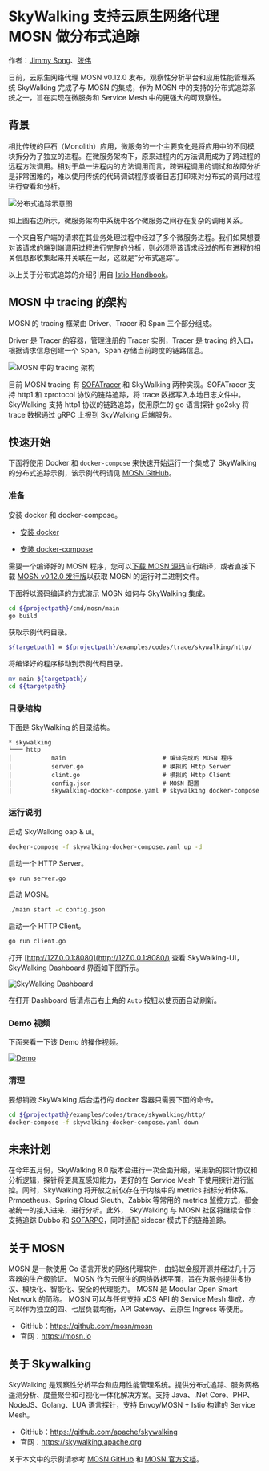 # SkyWalking 支持云原生网络代理 MOSN 做分布式追踪

作者：[Jimmy Song](https://jimmysong.io)、[张伟](https://github.com/arugal)

日前，云原生网络代理 MOSN v0.12.0 发布，观察性分析平台和应用性能管理系统 SkyWalking 完成了与 MOSN 的集成，作为 MOSN 中的支持的分布式追踪系统之一，旨在实现在微服务和 Service Mesh 中的更强大的可观察性。

## 背景

相比传统的巨石（Monolith）应用，微服务的一个主要变化是将应用中的不同模块拆分为了独立的进程。在微服务架构下，原来进程内的方法调用成为了跨进程的远程方法调用。相对于单一进程内的方法调用而言，跨进程调用的调试和故障分析是非常困难的，难以使用传统的代码调试程序或者日志打印来对分布式的调用过程进行查看和分析。

![分布式追踪示意图](https://tva1.sinaimg.cn/large/007S8ZIlly1ge3oukfgezj30pj0d5t9l.jpg)

如上图右边所示，微服务架构中系统中各个微服务之间存在复杂的调用关系。

一个来自客户端的请求在其业务处理过程中经过了多个微服务进程。我们如果想要对该请求的端到端调用过程进行完整的分析，则必须将该请求经过的所有进程的相关信息都收集起来并关联在一起，这就是“分布式追踪”。

以上关于分布式追踪的介绍引用自 [Istio Handbook](https://www.servicemesher.com/istio-handbook/practice/distributed-tracing.html)。

## MOSN 中 tracing 的架构

MOSN 的 tracing 框架由 Driver、Tracer 和 Span 三个部分组成。

Driver 是 Tracer 的容器，管理注册的 Tracer 实例，Tracer 是 tracing 的入口，根据请求信息创建一个 Span，Span 存储当前跨度的链路信息。

![MOSN 中的 tracing 架构](https://tva1.sinaimg.cn/large/007S8ZIlly1ge3ouldo7ej316u0gdq44.jpg)

目前 MOSN tracing 有 [SOFATracer](http://github.com/sofastack/sofa-tracer) 和 SkyWalking 两种实现。SOFATracer 支持 http1 和 xprotocol 协议的链路追踪，将 trace 数据写入本地日志文件中。SkyWalking 支持 http1 协议的链路追踪，使用原生的 go 语言探针 go2sky 将 trace 数据通过 gRPC 上报到 SkyWalking 后端服务。

## 快速开始

下面将使用 Docker 和 `docker-compose` 来快速开始运行一个集成了 SkyWalking 的分布式追踪示例，该示例代码请见 [MOSN GitHub](https://github.com/mosn/mosn/tree/master/examples/codes/trace/skywalking/http)。

### 准备

安装 docker 和 docker-compose。

- [安装 docker](https://docs.docker.com/install/)

- [安装 docker-compose](https://docs.docker.com/compose/install/)

需要一个编译好的 MOSN 程序，您可以[下载 MOSN 源码](https://github.com/mosn/mosn)自行编译，或者直接下载 [MOSN v0.12.0 发行版](https://github.com/mosn/mosn/releases/tag/v0.12.0)以获取 MOSN 的运行时二进制文件。

下面将以源码编译的方式演示 MOSN 如何与 SkyWalking 集成。

```bash
cd ${projectpath}/cmd/mosn/main
go build
```

获取示例代码目录。

```bash
${targetpath} = ${projectpath}/examples/codes/trace/skywalking/http/
```

将编译好的程序移动到示例代码目录。

```bash
mv main ${targetpath}/
cd ${targetpath}
```

### 目录结构

下面是 SkyWalking 的目录结构。

```
* skywalking
└─── http
│           main                           # 编译完成的 MOSN 程序
|           server.go                      # 模拟的 Http Server
|           clint.go                       # 模拟的 Http Client
|           config.json                    # MOSN 配置
|           skywalking-docker-compose.yaml # skywalking docker-compose
```

### 运行说明

启动 SkyWalking oap & ui。

```bash
docker-compose -f skywalking-docker-compose.yaml up -d
```

启动一个 HTTP Server。

```bash
go run server.go
```

启动 MOSN。

```bash
./main start -c config.json
```

启动一个 HTTP Client。

```bash
go run client.go
```

打开 [http://127.0.0.1:8080](http://127.0.0.1:8080/) 查看 SkyWalking-UI，SkyWalking Dashboard 界面如下图所示。

![SkyWalking Dashboard](https://tva1.sinaimg.cn/large/007S8ZIlly1ge99xmtrz9j31hc0r2mxz.jpg)

在打开 Dashboard 后请点击右上角的 `Auto` 按钮以使页面自动刷新。

### Demo 视频

下面来看一下该 Demo 的操作视频。

[![Demo](https://tva1.sinaimg.cn/large/007S8ZIlly1ge3oul0bf7j31bs0qoae2.jpg)](https://www.bilibili.com/video/BV17i4y1t7mZ/)

### 清理

要想销毁 SkyWalking 后台运行的 docker 容器只需要下面的命令。

```bash
cd ${projectpath}/examples/codes/trace/skywalking/http/
docker-compose -f skywalking-docker-compose.yaml down
```

## 未来计划

在今年五月份，SkyWalking  8.0 版本会进行一次全面升级，采用新的探针协议和分析逻辑，探针将更具互感知能力，更好的在 Service Mesh 下使用探针进行监控。同时，SkyWalking 将开放之前仅存在于内核中的 metrics 指标分析体系。Prmoetheus、Spring Cloud Sleuth、Zabbix 等常用的 metrics 监控方式，都会被统一的接入进来，进行分析。此外， SkyWalking 与 MOSN 社区将继续合作：支持追踪 Dubbo 和 [SOFARPC](https://github.com/sofastack/sofa-rpc)，同时适配 sidecar 模式下的链路追踪。

## 关于 MOSN

MOSN 是一款使用 Go 语言开发的网络代理软件，由蚂蚁金服开源并经过几十万容器的生产级验证。 MOSN 作为云原生的网络数据平面，旨在为服务提供多协议、模块化、智能化、安全的代理能力。 MOSN 是 Modular Open Smart Network 的简称。 MOSN 可以与任何支持 xDS API 的 Service Mesh 集成，亦可以作为独立的四、七层负载均衡，API Gateway、云原生 Ingress 等使用。

- GitHub：<https://github.com/mosn/mosn>
- 官网：<https://mosn.io>

## 关于 Skywalking

SkyWalking 是观察性分析平台和应用性能管理系统。提供分布式追踪、服务网格遥测分析、度量聚合和可视化一体化解决方案。支持 Java、.Net Core、PHP、NodeJS、Golang、LUA 语言探针，支持 Envoy/MOSN + Istio 构建的 Service Mesh。

- GitHub：<https://github.com/apache/skywalking>
- 官网：<https://skywalking.apache.org>

关于本文中的示例请参考 [MOSN GitHub](https://github.com/mosn/mosn/tree/master/examples/cn_readme/trace/skywalking/http) 和 [MOSN 官方文档](https://mosn.io/zh/docs/configuration/trace/)。